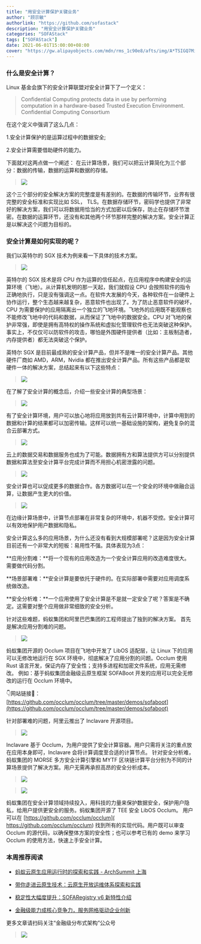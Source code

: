```yaml
---
title: "用安全计算保护关键业务"
author: "顾宗敏"
authorlink: "https://github.com/sofastack"
description: "用安全计算保护关键业务"
categories: "SOFAStack"
tags: ["SOFAStack"]
date: 2021-06-01T15:00:00+08:00
cover: "https://gw.alipayobjects.com/mdn/rms_1c90e8/afts/img/A*TSIGQ7MiwSAAAAAAAAAAAAAAARQnAQ"
---
```


### 什么是安全计算？   

Linux 基金会旗下的安全计算联盟对安全计算下了一个定义：

>Confidential Computing protects data in use by performing computation in a hardware-based Trusted Execution Environment.
Confidential Computing Consortium

在这个定义中强调了这么几点：

1.安全计算保护的是运算过程中的数据安全;

2.安全计算需要借助硬件的能力。

下面就对这两点做一个阐述：
在云计算场景，我们可以把云计算简化为三个部分：数据的传输，数据的运算和数据的存储。

>![](https://gw.alipayobjects.com/mdn/sofastack/afts/img/A*nBdvRIoRVXEAAAAAAAAAAAAAARQnAQ)

这个三个部分的安全解决方案的完整度是有差别的。在数据的传输环节，业界有很完整的安全标准和实现比如 SSL， TLS。在数据存储环节，密码学也提供了非常好的解决方案，我们可以将数据用恰当的方式加密以后保存，防止在存储环节泄密。在数据的运算环节，还没有和其他两个环节那样完整的解决方案。安全计算正是以解决这个问题为目标的。

### 安全计算是如何实现的呢？    

我们以英特尔的 SGX 技术为例来看一下具体的技术方案。

>![](https://gw.alipayobjects.com/mdn/sofastack/afts/img/A*VXtTSJ-O9goAAAAAAAAAAAAAARQnAQ)

英特尔的 SGX 技术是将 CPU 作为运算的信任起点，在应用程序中构建安全的运算环境（飞地）。从计算机发明的那一天起，我们就假设 CPU 会按照软件的指令正确地执行，只是没有强调这一点。在软件大发展的今天，各种软件在一台硬件上协作运行，整个生态越来越复杂，恶意软件也出现了。为了防止恶意软件的破坏，CPU 为需要保护的应用隔离出一个独立的飞地环境。飞地外的应用既不能观察也不能修改飞地中的代码和数据，从而保证了飞地中的数据安全。CPU 对飞地的保护非常强，即使是拥有高特权的操作系统和虚拟化管理软件也无法突破这种保护。事实上，不仅仅可以防软件的攻击，哪怕是外围硬件提供者（比如：主板制造者，内存提供者）都无法突破这个保护。

英特尔 SGX 是目前最成熟的安全计算产品，但并不是唯一的安全计算产品。其他硬件厂商如 AMD，ARM，Nvidia 都在推出安全计算产品。所有这些产品都是软硬件一体的解决方案，总结起来有以下这些特点：

>![](https://gw.alipayobjects.com/mdn/sofastack/afts/img/A*qhNzR7MAOYsAAAAAAAAAAAAAARQnAQ)

在了解了安全计算的概念后，介绍一些安全计算的典型场景：

>![](https://gw.alipayobjects.com/mdn/sofastack/afts/img/A*kZLuQLWj6fIAAAAAAAAAAAAAARQnAQ)

有了安全计算环境，用户可以放心地将应用放到共有云计算环境中，计算中用到的数据和计算的结果都可以加密传输。这样可以统一基础设施的架构，避免复杂的混合云部署方式。

>![](https://gw.alipayobjects.com/mdn/sofastack/afts/img/A*snJnSIFT1-oAAAAAAAAAAAAAARQnAQ)

云上的数据交易和数据服务也成为了可能。数据拥有方和算法提供方可以分别提供数据和算法至安全计算平台完成计算而不用担心机密泄露的问题。

>![](https://gw.alipayobjects.com/mdn/sofastack/afts/img/A*9bpOT6JaC5MAAAAAAAAAAAAAARQnAQ)

安全计算也可以促成更多的数据合作。各方数据可以在一个安全的环境中做融合运算，让数据产生更大的价值。

>![](https://gw.alipayobjects.com/mdn/sofastack/afts/img/A*8iw9R6EK8n0AAAAAAAAAAAAAARQnAQ)

在边缘计算场景中，计算节点部署在非常复杂的环境中，机器不受控。安全计算可以有效地保护用户数据和隐私。

安全计算这么多的应用场景，为什么还没有看到大规模部署呢？这是因为安全计算目前还有一个非常大的短板：易用性不强。具体表现为3点：

**应用分割难：**将一个现有的应用改造为一个安全计算应用的改造难度很大。需要做代码分割。

**场景部署难：**安全计算是要依托于硬件的。在实际部署中需要对应用调度系统做改造。

**安全分析难：**一个应用使用了安全计算是不是就一定安全了呢？答案是不确定。这需要对整个应用做非常细致的安全分析。

针对这些难题，蚂蚁集团和阿里巴巴集团的工程师提出了独到的解决方案。
首先是解决应用分割难的问题。

>![](https://gw.alipayobjects.com/mdn/sofastack/afts/img/A*yqzJQJTyfHUAAAAAAAAAAAAAARQnAQ)

蚂蚁集团开源的 Occlum 项目在飞地中开发了 LibOS 适配层，让 Linux 下的应用可以无修改地运行在 SGX 环境中，彻底解决了应用分割的问题。Occlum 使用 Rust 语言开发，保证内存了安全性；支持多进程和加密文件系统，应用无需修改。
例如：基于蚂蚁集团金融级云原生框架 SOFABoot 开发的应用可以完全无修改的运行在 Occlum 环境中。

👇网站链接🔗：
[https://github.com/occlum/occlum/tree/master/demos/sofaboot](https://github.com/occlum/occlum/tree/master/demos/sofaboot)

针对部署难的问题，阿里云推出了 Inclavare 开源项目。

>![](https://gw.alipayobjects.com/mdn/sofastack/afts/img/A*vVYgTZ2CxbgAAAAAAAAAAAAAARQnAQ)

Inclavare 基于 Occlum，为用户提供了安全计算容器。用户只需将关注的重点放在应用本身即可，Inclavare 会将计算调度至合适的计算节点。
针对安全分析难，蚂蚁集团的 MORSE 多方安全计算引擎和 MYTF 区块链计算平台分别为不同的计算场景提供了解决方案。用户无需再承担高昂的安全分析成本。

>![](https://gw.alipayobjects.com/mdn/sofastack/afts/img/A*3W1qQ60TN9cAAAAAAAAAAAAAARQnAQ)

>![](https://gw.alipayobjects.com/mdn/sofastack/afts/img/A*7_UWQLOnt9QAAAAAAAAAAAAAARQnAQ)

蚂蚁集团在安全计算领域持续投入，用科技的力量来保护数据安全，保护用户隐私，给用户提供更安全的服务。蚂蚁集团开源了 TEE 安全 LibOS Occlum。
用户可以在 [https://github.com/occlum/occlum]( https://github.com/occlum/occlum) 找到所有的实现代码。用户既可以审查 Occlum 的源代码，以确保整体方案的安全性；也可以参考已有的 demo 来学习 Occlum 的使用方法，快速上手安全计算。

### 本周推荐阅读

- [蚂蚁云原生应用运行时的探索和实践 - ArchSummit 上海](https://mp.weixin.qq.com/s?__biz=MzUzMzU5Mjc1Nw==&mid=2247487717&idx=1&sn=ca9452cdc10989f61afbac2f012ed712&chksm=faa0ff3fcdd77629d8e5c8f6c42af3b4ea227ee3da3d5cdf297b970f51d18b8b1580aac786c3&scene=21)

- [带你走进云原生技术：云原生开放运维体系探索和实践](https://mp.weixin.qq.com/s?__biz=MzUzMzU5Mjc1Nw==&mid=2247488044&idx=1&sn=ef6300d4b451723aa5001cd3deb17fbc&chksm=faa0fdf6cdd774e03ccd9130099674720a81e7e109ecf810af147e08778c6582636769646490&scene=21)

- [稳定性大幅度提升：SOFARegistry v6 新特性介绍](https://mp.weixin.qq.com/s?__biz=MzUzMzU5Mjc1Nw==&mid=2247488131&idx=1&sn=cd0b101c2db86b1d28e9f4fe07b0446e&chksm=faa0fd59cdd7744f14deeffd3939d386cff6cecdde512aa9ad00cef814c033355ac792001377&scene=21)

- [金融级能力成核心竞争力，服务网格驱动企业创新](https://mp.weixin.qq.com/s?__biz=MzUzMzU5Mjc1Nw==&mid=2247487660&idx=1&sn=d5506969b7eb25efcbf52b45a864eada&chksm=faa0ff76cdd77660de430da730036022fff6d319244731aeee5d41d08e3a60c23af4ee6e9bb2&scene=21)

更多文章请扫码关注“金融级分布式架构”公众号

>![](https://gw.alipayobjects.com/mdn/rms_95b965/afts/img/A*s3UzR6VeQ6cAAAAAAAAAAAAAARQnAQ)
